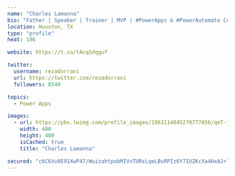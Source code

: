 ```yaml
---
name: "Charles Lamanna"
bio: "Father | Speaker | Trainer | MVP | #PowerApps & #PowerAutomate Community Super User | YouTuber Right-pointing triangle http://youtube.com/c/rezadorrani | Learn - Share - Clockwise rightwards and leftwards open circle arrows"
location: Houston, TX
type: "profile"
heat: 186

website: https://t.co/tAcqSdqguf

twitter:
  username: rezadorrani
  url: https://twitter.com/rezadorrani
  followers: 8548

topics:
  - Power Apps

images:
  - url: https://pbs.twimg.com/profile_images/1063114045270777856/qeT-jpWr_400x400.jpg
    width: 400
    height: 400
    isCached: true
    title: "Charles Lamanna"

secured: "c6C6Vv8E91XwP47/WuizahtpobMIVnTURsLqeLBsRPIz6Y7IUZKcXa4HxAJ+lB1foyzER3I1fIru+5G2wj97IXaMW6Zhc59h1KZgVZcy/e7CQwSR+4BkfpCH14jUjb2UgP+UKVQzuNgG+reCGqj5/UBJ91ry3P+thAKdsDbV0l0tEuZrblBCYK9xE9JOI/wNF5Yl3LwfLC9J8M3YiXSEizkOz5MoEG0LgGJTbbamGd9UWs7ioc4qEOECS7WJnEoCRdrcd8D9C4ImkRZABUUN4B2iz+HuISExq7y6I9yYOyZRNgd4uGcFncOlEpEy/Hbr32aTA2Mk3/QxP3pceIfPMflEW5ad927uMX6B3XtmX3U936jXpcAhwq4TjIQ0t7GrKhpOvURiO/Icp3UoDxCmsSM1ESf/10CfxnDPtdmUPYY=;IxhPK+mAx1DGH7HJ87d3Ag=="
---
```


